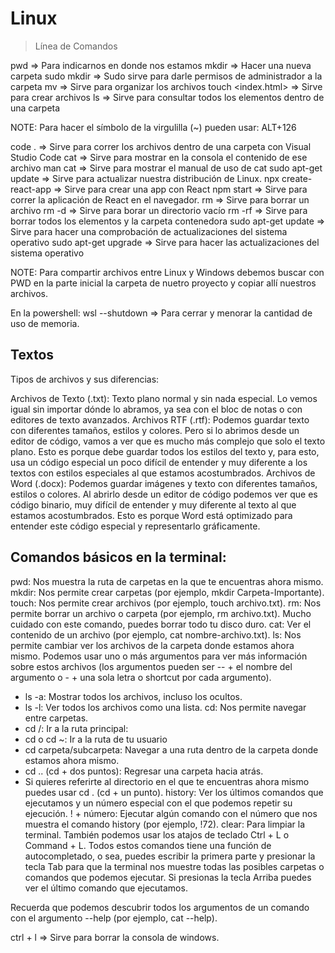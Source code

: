 # Linux

> Línea de Comandos

pwd => Para indicarnos en donde nos estamos
mkdir <Carpet>=> Hacer una nueva carpeta
sudo mkdir <carpet> => Sudo sirve para darle permisos de administrador a la carpeta
mv <archivo> <destino> => Sirve para organizar los archivos
touch <index.html> => Sirve para crear archivos
ls => Sirve para consultar todos los elementos dentro de una carpeta

NOTE: Para hacer el símbolo de la virgulilla (~) pueden usar:
ALT+126

code . => Sirve para correr los archivos dentro de una carpeta con Visual Studio Code
cat <archivo> => Sirve para mostrar en la consola el contenido de ese archivo
man cat => Sirve para mostrar el manual de uso de cat
sudo apt-get update => Sirve para actualizar nuestra distribución de Linux.
npx create-react-app <test> => Sirve para crear una app con React
npm start => Sirve para correr la aplicación de React en el navegador.
rm <archivo> => Sirve para borrar un archivo
rm -d <carpeta> => Sirve para borar un directorio vacío
rm -rf <carpeta> => Sirve para borrar todos los elementos y la carpeta contenedora
sudo apt-get update => Sirve para hacer una comprobación de actualizaciones del sistema operativo
sudo apt-get upgrade => Sirve para hacer las actualizaciones del sistema operativo

NOTE: Para compartir archivos entre Linux y Windows debemos buscar con PWD en la parte inicial la carpeta de nuetro proyecto y copiar allí nuestros archivos.

En la powershell: wsl --shutdown => Para cerrar y menorar la cantidad de uso de memoria.

## Textos

Tipos de archivos y sus diferencias:

Archivos de Texto (.txt): Texto plano normal y sin nada especial. Lo vemos igual sin importar dónde lo abramos, ya sea con el bloc de notas o con editores de texto avanzados.
Archivos RTF (.rtf): Podemos guardar texto con diferentes tamaños, estilos y colores. Pero si lo abrimos desde un editor de código, vamos a ver que es mucho más complejo que solo el texto plano. Esto es porque debe guardar todos los estilos del texto y, para esto, usa un código especial un poco difícil de entender y muy diferente a los textos con estilos especiales al que estamos acostumbrados.
Archivos de Word (.docx): Podemos guardar imágenes y texto con diferentes tamaños, estilos o colores. Al abrirlo desde un editor de código podemos ver que es código binario, muy difícil de entender y muy diferente al texto al que estamos acostumbrados. Esto es porque Word está optimizado para entender este código especial y representarlo gráficamente.

## Comandos básicos en la terminal:

pwd: Nos muestra la ruta de carpetas en la que te encuentras ahora mismo.
mkdir: Nos permite crear carpetas (por ejemplo, mkdir Carpeta-Importante).
touch: Nos permite crear archivos (por ejemplo, touch archivo.txt).
rm: Nos permite borrar un archivo o carpeta (por ejemplo, rm archivo.txt). Mucho cuidado con este comando, puedes borrar todo tu disco duro.
cat: Ver el contenido de un archivo (por ejemplo, cat nombre-archivo.txt).
ls: Nos permite cambiar ver los archivos de la carpeta donde estamos ahora mismo. Podemos usar uno o más argumentos para ver más información sobre estos archivos (los argumentos pueden ser -- + el nombre del argumento o - + una sola letra o shortcut por cada argumento).

- ls -a: Mostrar todos los archivos, incluso los ocultos.
- ls -l: Ver todos los archivos como una lista.
  cd: Nos permite navegar entre carpetas.
- cd /: Ir a la ruta principal:
- cd o cd ~: Ir a la ruta de tu usuario
- cd carpeta/subcarpeta: Navegar a una ruta dentro de la carpeta donde estamos ahora mismo.
- cd .. (cd + dos puntos): Regresar una carpeta hacia atrás.
- Si quieres referirte al directorio en el que te encuentras ahora mismo puedes usar cd . (cd + un punto).
  history: Ver los últimos comandos que ejecutamos y un número especial con el que podemos repetir su ejecución.
  ! + número: Ejecutar algún comando con el número que nos muestra el comando history (por ejemplo, !72).
  clear: Para limpiar la terminal. También podemos usar los atajos de teclado Ctrl + L o Command + L.
  Todos estos comandos tiene una función de autocompletado, o sea, puedes escribir la primera parte y presionar la tecla Tab para que la terminal nos muestre todas las posibles carpetas o comandos que podemos ejecutar. Si presionas la tecla Arriba puedes ver el último comando que ejecutamos.

Recuerda que podemos descubrir todos los argumentos de un comando con el argumento --help (por ejemplo, cat --help).

ctrl + l => Sirve para borrar la consola de windows.
